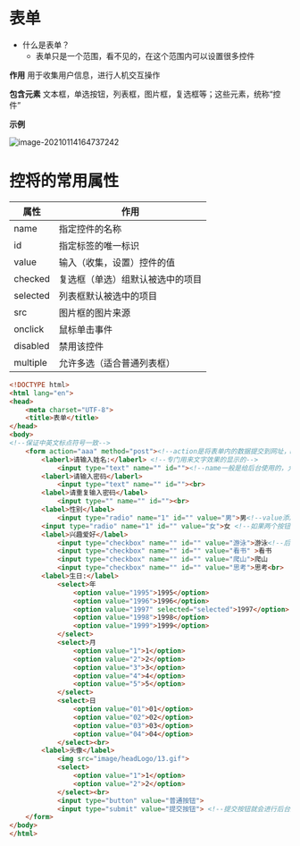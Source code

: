 # 表单

- 什么是表单？
  - 表单只是一个范围，看不见的，在这个范围内可以设置很多控件

**作用**  用于收集用户信息，进行人机交互操作

**包含元素** 文本框，单选按钮，列表框，图片框，复选框等；这些元素，统称“控件”

**示例**  

![image-20210114164737242](C:\Users\19625\AppData\Roaming\Typora\typora-user-images\image-20210114164737242.png)

# 控将的常用属性

| 属性     | 作用                             |
| -------- | -------------------------------- |
| name     | 指定控件的名称                   |
| id       | 指定标签的唯一标识               |
| value    | 输入（收集，设置）控件的值       |
| checked  | 复选框（单选）组默认被选中的项目 |
| selected | 列表框默认被选中的项目           |
| src      | 图片框的图片来源                 |
| onclick  | 鼠标单击事件                     |
| disabled | 禁用该控件                       |
| multiple | 允许多选（适合普通列表框）       |

```html
<!DOCTYPE html>
<html lang="en">
<head>
    <meta charset="UTF-8">
    <title>表单</title>
</head>
<body>
<!--保证中英文标点符号一致-->
    <form action="aaa" method="post"><!--action是将表单内的数据提交到网址，method是提交的请求方式，有get和post等-->
        <laberl>请输入姓名:</laberl> <!--专门用来文字效果的显示的-->
            <input type="text" name="" id=""><!--name一般是给后台使用的，允许重复，id一般是给js使用的，id唯一--><br>
        <laberl>请输入密码</laberl>
            <input type="text" name="" id=""><br>
        <label>请重复输入密码</label>
            <input type="" name="" id=""><br>
        <label>性别</label>
            <input type="radio" name="1" id="" value="男">男<!--value添加与否在前端是看不到的，如果一旦涉及到后台是必须要添加value的-->
        <input type="radio" name="1" id="" value="女">女 <!--如果两个按钮没有设置相同的name名字，那么两个是可以同时选中的--><br>
        <label>兴趣爱好</label>
            <input type="checkbox" name="" id="" value="游泳">游泳<!--后台传值value一般是传递数字-->
            <input type="checkbox" name="" id="" value="看书" >看书
            <input type="checkbox" name="" id="" value="爬山">爬山
            <input type="checkbox" name="" id="" value="思考">思考<br>
        <label>生日:</label>
            <select>年
                <option value="1995">1995</option>
                <option value="1996">1996</option>
                <option value="1997" selected="selected">1997</option> <!--selected是设置默认显示-->
                <option value="1998">1998</option>
                <option value="1999">1999</option>
            </select>
            <select>月
                <option value="1">1</option>
                <option value="2">2</option>
                <option value="3">3</option>
                <option value="4">4</option>
                <option value="5">5</option>
            </select>
            <select>日
                <option value="01">01</option>
                <option value="02">02</option>
                <option value="03">03</option>
                <option value="04">04</option>
            </select><br>
        <label>头像</label>
            <img src="image/headLogo/13.gif">
            <select>
                <option value="1">1</option>
                <option value="2">2</option>
            </select><br>
            <input type="button" value="普通按钮">
            <input type="submit" value="提交按钮"> <!--提交按钮就会进行后台处理-->
    </form>
</body>
</html>
```

